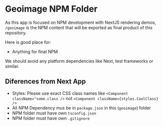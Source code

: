 # Geoimage NPM Folder
As this app is focused on NPM development with NextJS rendering demos, `/geoimage` is the NPM content that will be exported as final product of this repository.

Here is good place for:
- Anything for final NPM

We should avoid any platform dependencies like Next, test frameworks or similar.

## Diferences from Next App
- Styles: Please use exact CSS class names like `<Component className="some.class />` not `<Component className={styles.CoolClass} />`
- All NPM Dependency mus be in `package.json` in this (`geoimage`) folder
- NPM folder must have own `tsconfig.json`
- NPM folder must have own `.gitignore`
